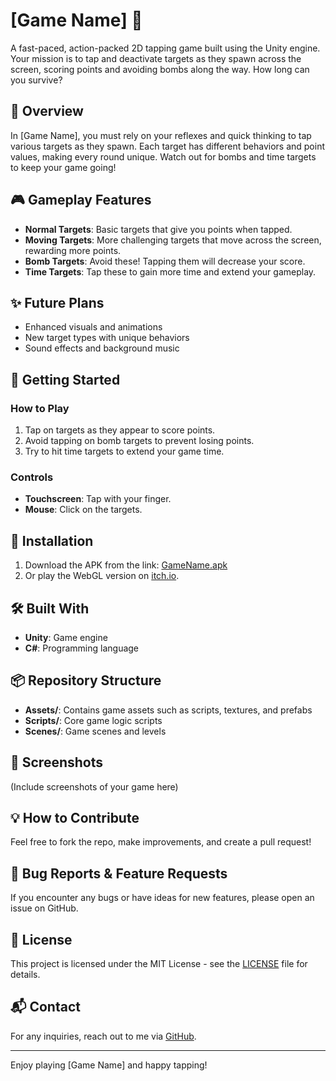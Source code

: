 # [Game Name] 🎯
A fast-paced, action-packed 2D tapping game built using the Unity engine. Your mission is to tap and deactivate targets as they spawn across the screen, scoring points and avoiding bombs along the way. How long can you survive?

## 📖 Overview
In [Game Name], you must rely on your reflexes and quick thinking to tap various targets as they spawn. Each target has different behaviors and point values, making every round unique. Watch out for bombs and time targets to keep your game going!

## 🎮 Gameplay Features
- **Normal Targets**: Basic targets that give you points when tapped.
- **Moving Targets**: More challenging targets that move across the screen, rewarding more points.
- **Bomb Targets**: Avoid these! Tapping them will decrease your score.
- **Time Targets**: Tap these to gain more time and extend your gameplay.
  
## ✨ Future Plans
- Enhanced visuals and animations
- New target types with unique behaviors
- Sound effects and background music

## 🚀 Getting Started
### How to Play
1. Tap on targets as they appear to score points.
2. Avoid tapping on bomb targets to prevent losing points.
3. Try to hit time targets to extend your game time.

### Controls
- **Touchscreen**: Tap with your finger.
- **Mouse**: Click on the targets.

## 🔧 Installation
1. Download the APK from the link: [GameName.apk](#)
2. Or play the WebGL version on [itch.io](#).

## 🛠 Built With
- **Unity**: Game engine
- **C#**: Programming language

## 📦 Repository Structure
- **Assets/**: Contains game assets such as scripts, textures, and prefabs
- **Scripts/**: Core game logic scripts
- **Scenes/**: Game scenes and levels

## 📸 Screenshots
(Include screenshots of your game here)

## 💡 How to Contribute
Feel free to fork the repo, make improvements, and create a pull request!

## 🐞 Bug Reports & Feature Requests
If you encounter any bugs or have ideas for new features, please open an issue on GitHub.

## 📄 License
This project is licensed under the MIT License - see the [LICENSE](LICENSE) file for details.

## 📬 Contact
For any inquiries, reach out to me via [GitHub](https://github.com/mxg-mega).

---
Enjoy playing [Game Name] and happy tapping!

